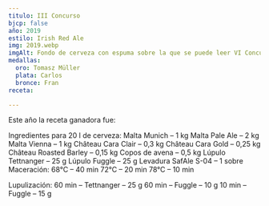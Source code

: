 ```yaml
---
titulo: III Concurso
bjcp: false
año: 2019
estilo: Irish Red Ale
img: 2019.webp
imgAlt: Fondo de cerveza con espuma sobre la que se puede leer VI Concurso
medallas:
  oro: Tomasz Müller
  plata: Carlos
  bronce: Fran
receta: 

---
```


Este año la receta ganadora fue:

Ingredientes para 20 l de cerveza:
Malta Munich – 1 kg
Malta Pale Ale – 2 kg
Malta Vienna – 1 kg
Château Cara Clair – 0,3 kg
Château Cara Gold – 0,25 kg
Château Roasted Barley – 0,15 kg
Copos de avena – 0,5 kg
Lúpulo Tettnanger – 25 g
Lúpulo Fuggle – 25 g
Levadura SafAle S-04 – 1 sobre
Maceración:
68°C – 40 min
72°C – 20 min
78°C – 10 min

Lupulización:
60 min – Tettnanger – 25 g
60 min – Fuggle – 10 g
10 min – Fuggle – 15 g